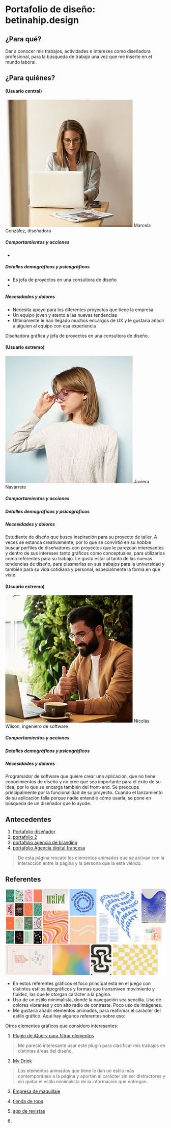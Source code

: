 # Portafolio de diseño: betinahip.design

## **¿Para qué?**

Dar a conocer mis trabajos, actividades e intereses como diseñadora profesional, para la búsqueda de trabajo una vez que me inserte en el mundo laboral.

## **¿Para quiénes?**  

#### (Usuario central)

![alt text](/imagenes-14/usuario-3.jpg)
Marcela González, diseñadora

##### Comportamientos y acciones
- 

##### Detalles demográficos y psicográficos
- Es jefa de proyectos en una consultora de diseño
- 

##### Necesidades y dolores
- Necesita apoyo para los diferentes proyectos que tiene la empresa
- Un equipo joven y atento a las nuevas tendencias
- Últimamente le han llegado muchos encargos de UX y le gustaría añadir a alguien al equipo con esa experiencia

Diseñadora gráfica y jefa de proyectos en una consultora de diseño. 

#### (Usuario extremo)

![alt text](/imagenes-14/usuario-1.jpg)
Javiera Navarrete

##### Comportamientos y acciones
##### Detalles demográficos y psicográficos
##### Necesidades y dolores

Estudiante de diseño que busca inspiración para su proyecto de taller. A veces se estanca creativamente, por lo que se convirtió en su hobbie buscar perfiles de diseñadores con proyectos que le parezcan interesantes y dentro de sus intereses tanto gráficos como conceptuales, para utilizarlos como referentes para su trabajo. Le gusta estar al tanto de las nuevas tendencias de diseño, para plasmarlas en sus trabajos para la universidad y también para su vida cotidiana y personal, especialmente la forma en que viste.

#### (Usuario extremo)

![alt text](/imagenes-14/usuario-2.jpg)
Nicolás Wilson, ingeniero de software

##### Comportamientos y acciones
##### Detalles demográficos y psicográficos
##### Necesidades y dolores

Programador de software que quiere crear una aplicación, que no tiene conocimientos de diseño y no cree que sea importante para el éxito de su idea, por lo que se encarga también del front-end. Se preocupa principalmente por la funcionalidad de su proyecto. Cuando el lanzamiento de su aplicación falla porque nadie entendió cómo usarla, se pone en búsqueda de un diseñador que lo ayude.


## **Antecedentes** 

1. [Portafolio diseñador](http://allancoutachot.fr/)
2. [portafolio 2](https://www.anandupender.com/)
3. [portafolio agencia de branding](https://studioouam.com/en)
4. [portafolio Agencia digital francesa](https://www.agencekali.fr/)
> De esta página rescato los elementos animados que se activan con la interacción entre la página y la persona que la está viendo. 



## **Referentes**

![alt text](/imagenes-14/referentes.png)

+ En estos referentes gráficos el foco principal está en el juego con distintos estilos tipográficos y formas que transmiven movimiento y fluidez, las que le otorgan carácter a la página. 
+ Uso de un estilo minimalista, donde la navegación sea sencilla. Uso de colores vibrantes y con alto radio de contraste. Poco uso de imágenes.
+ Me gustaría añadir elementos animados, para reafirmar el carácter del estilo gráfico. Aquí hay algunos referentes sobre eso:

Otros elementos gráficos que considero interesantes:

1. [Plugin de jQuery para filtrar elementos](https://isotope.metafizzy.co/)
> Me pareció interesante usar este plugin para clasificar mis trabajos en distintas áreas del diseño.

2. [My Drink](https://www.my-drink.ch/)
> Los elementos animados que tiene le dan un estilo más contemporáneo a la página y aportan al carácter sin ser distractores y sin quitar el estilo minimalista de la información que entregan.

3. [Empresa de maquillaje](https://regi.it/)

4. [tienda de ropa](https://mafanfa.com/)
5. [app de revistas](https://www.protagonist.app/#/)
6. 
